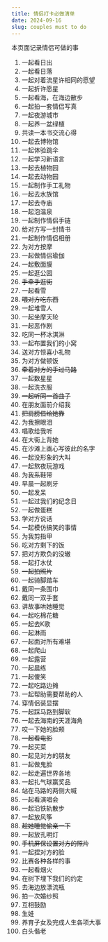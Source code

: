 ```yaml
---
title: 情侣打卡必做清单
date: 2024-09-16
slug: couples must to do
---
```


本页面记录情侣可做的事

1. 一起看日出
2. 一起看日落
3. 一起对着流星许相同的愿望
4. 一起折许愿星
5. 一起看海，在海边散步
6. 一起拍一套情侣写真
7. 一起夜游城市
8. 一起养一盆绿植
9. 共读一本书交流心得
10. 一起去博物馆
11. 一起体验跳伞
12. 一起学习新语言
13. 一起去植物园
14. 一起去动物园
15. 一起制作手工礼物
16. 一起去水族馆
17. 一起去寺庙
18. 一起泡温泉
19. 一起制作情侣手链
20. 给对方写一封情书
21. 一起制作情侣相册
22. 为对方按摩
23. 一起做情侣瑜伽
24. 一起敷面膜
25. 一起逛公园
26. ~~手牵手逛街~~
1. 一起看雪
2. ~~喂对方吃东西~~
3. 一起堆雪人
4. 一起坐摩天轮
5. 一起恶作剧
6. 吃同一杯冰淇淋
8. 一起布置我们的小窝
9. 送对方惊喜小礼物
10. 为对方做顿饭
11. ~~牵着对方的手过马路~~
12. 一起数星星
13. 一起洗衣服
14. ~~一起听同一首曲子~~
15. 在朋友面前介绍我
16. ~~把肩膀借给她靠~~
17. 为我擦眼泪
18. 唱歌给我听
19. 在大街上背她
20. 在沙滩上画心写彼此的名字
21. 一起没形象的大叫
22. 一起熬夜玩游戏
23. 为我系鞋带
24. 早晨一起刷牙
25. 一起发呆
26. 一起过我们的纪念日
27. 一起做蛋糕
28. 学对方说话
29. 一起模仿搞笑的事情
30. 为我剪指甲
31. 吃对方剩下的饭
32. 把对方欺负的没辙
33. 一起打水仗
34. ~~一起拍照片~~
35. 一起骑脚踏车
36. 戴同一条围巾
37. 戴同一双手套
38. 讲故事哄她睡觉
39. 一起吃棉花糖
40. 一起去K歌
41. 一起淋雨
42. 一起面对所有难堪
43. 一起爬山
44. 一起露营
45. 一起晨练
46. 一起傻笑
47. 一起吃路边摊
48. 一起帮助需要帮助的人
49. 穿情侣装显摆
50. 一起踩马路到脚软
51. 一起去海南的天涯海角
52. 咬一下她的脸颊
53. ~~一起看电影~~
54. 一起买菜
55. 一起见对方的朋友
56. 一起做鬼脸
57. 一起走遍世界各地
58. 一起扎气球赢奖品
59. 站在马路的两侧大喊
60. 一起看演唱会
61. 一起沿铁轨散步
62. 一起放风筝
63. ~~趁她睡觉偷亲一下~~
64. 一起放孔明灯
65. ~~手机屏保设置对方的照片~~
66. 一起捏对方的脸
67. 比赛各种各样的事
68. 一起看烟火
69. 在树下埋下我们的约定
70. 去海边放漂流瓶
71. 拍一次婚纱照
72. 互相鼓励
73. 生娃
74. 养育子女及完成人生各项大事
75. 白头偕老
